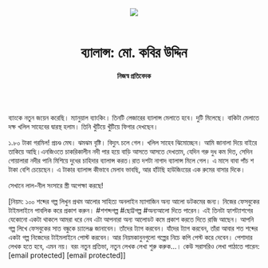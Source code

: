 <div align=center>
<img src=https://images.prothomalo.com/prothomalo-bangla/2021-01/1d75151c-eff9-4e9f-ac28-aebc4618d00f/palo_bangla_og.png />
<br><br>
<h1>ব্যালান্স: মো. কবির উদ্দিন</h1> 
<h4>নিজস্ব প্রতিবেদক</h4>
<br><br>
</div>

ব্যাংকে নতুন জয়েন করেছি। ম্যানুয়াল ব্যাংকিং। তিনটি লেজারের ব্যালান্স মেলাতে হবে। দুটি মিলেছে। বাকিটা মেলাতে দক্ষ খলিল সাহেবের দ্বারস্থ হলাম। তিনি খুঁটিয়ে খুঁটিয়ে ফিগার দেখছেন।

১.৮০ টাকা গরমিল! প্রচণ্ড মেঘ। ঝমঝম বৃষ্টি। বিদ্যুৎ চলে গেল। খলিল সাহেব ঝিমোচ্ছেন। আমি জানালা দিয়ে বাইরে তাকিয়ে আছি।এনজিওতে চাকরিকালীন নদী পার হয়ে বাড়ি আসতে আসতে দেখতাম, যেদিন গরু দুধ কম দিত, সেদিন গোয়ালারা নদীর পানি মিশিয়ে দুধের চাহিদার ব্যালান্স করত।রাত দশটা নাগাদ ব্যালান্স মিলে গেল। এ মাসে বাবা পাঁচ শ টাকা বেশি চেয়েছেন। এ টাকার ব্যালান্স কীভাবে মেলাব ভাবছি, আর হাঁটছি হাউজিংয়ের এক রুমের বাসার দিকে।

সেখানে লাল-নীল সংসারে স্ত্রী অপেক্ষা করছে!

[নিয়ম: ১০০ শব্দের গল্প লিখুন প্রথম আলোর সাহিত্য অনলাইন ম্যাগাজিন অন্য আলো ডটকমের জন্য। নিজের ফেসবুকের টাইমলাইনে পাবলিক করে প্রকাশ করুন। #শশব্দগল্প #ছোট্টগল্প #অন্যআলো দিতে পারেন। এই তিনটা হ্যাশট্যাশগের যেকোনো একটা থাকলে আমরা ধরে নেব এটা আপনারা অন্য আলোডট কমে প্রকাশ করতে দিতে রাজি আছেন। আপনি গল্প লিখে ফেসবুকের সাত বন্ধুকে চ্যালেঞ্জ জানাবেন। তাঁদের ট্যাগ করবেন। যাঁদের ট্যাগ করবেন, তাঁরা আবার শত শব্দের একটা গল্প নিজেদের টাইমলাইনে পোস্ট করবেন। আর নিয়মকানুনগুলো গল্পের নিচে কপি পেস্ট করে দেবেন। পেশাদার লেখক হতে হবে, এমন নয়। বরং নতুন প্রতিভা, নতুন লেখক লেখা শুরু করুক...। কেউ সরাসরিও লেখা পাঠাতে পারেন: [email protected] [email protected]]

